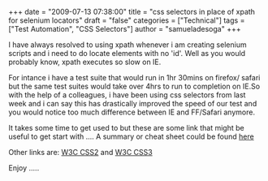 +++
date = "2009-07-13 07:38:00"
title = "css selectors in place of xpath for selenium locators"
draft = "false"
categories = ["Technical"]
tags = ["Test Automation", "CSS Selectors"]
author = "samueladesoga"
+++

I have always resolved to using xpath whenever i am creating selenium scripts and i need to do locate elements with no 'id'. Well as you would probably know, xpath executes so slow on IE.

For intance i have a test suite that would run in 1hr 30mins on firefox/ safari but the same test suites would take over 4hrs to run to completion on IE.So with the help of a colleagues, i have been using css selectors from last week and i can say this has drastically improved the speed of our test and you would notice too much difference between IE and FF/Safari anymore.

It takes some time to get used to but these are some link that might be useful to get start with ....
A summary or cheat sheet could be found <a href="http://www.princexml.com/doc/6.0/selectors/">here</a>

Other links are: <a href="http://www.w3.org/TR/CSS2/selector.html">W3C CSS2</a> and <a href="http://www.w3.org/TR/2001/CR-css3-selectors-20011113/">W3C CSS3</a>

Enjoy .....

